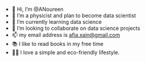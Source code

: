 - 👋 Hi, I’m @ANoureen
- 👀 I’m a physicist and plan to become data scientist
- 🌱 I’m currently learning data science
- 💞️ I’m looking to collaborate on data science projects
- 📫 my email address is afia.xain@gmail.com
- 📚 I like to read books in my free time
- 🚵‍♂️ I love a simple and eco-friendly lifestyle.
